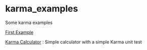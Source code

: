 # karma_examples
Some karma examples

[First Example](first.html)

[Karma Calculator](CalculatorKarma/) : Simple calculator with a simple Karma unit test
